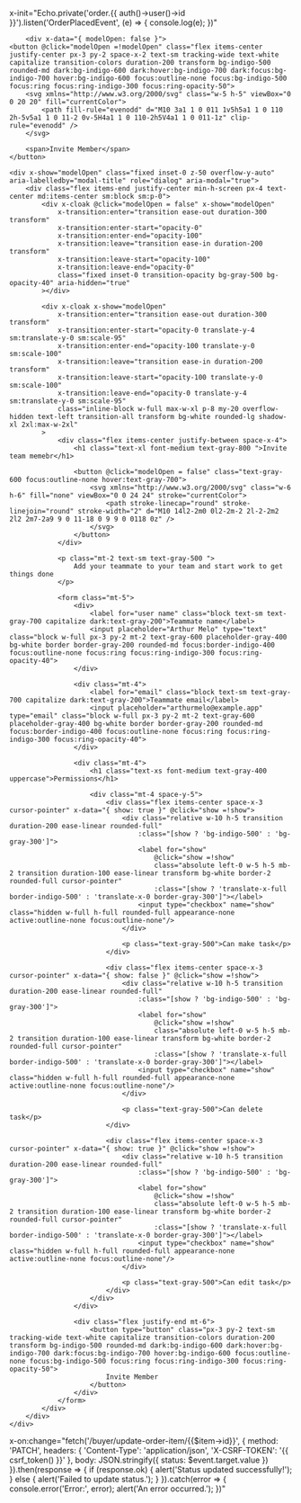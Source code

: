  x-init="Echo.private('order.{{ auth()->user()->id }}').listen('OrderPlacedEvent', (e) => {
            console.log(e);
        })"









        <div x-data="{ modelOpen: false }">
    <button @click="modelOpen =!modelOpen" class="flex items-center justify-center px-3 py-2 space-x-2 text-sm tracking-wide text-white capitalize transition-colors duration-200 transform bg-indigo-500 rounded-md dark:bg-indigo-600 dark:hover:bg-indigo-700 dark:focus:bg-indigo-700 hover:bg-indigo-600 focus:outline-none focus:bg-indigo-500 focus:ring focus:ring-indigo-300 focus:ring-opacity-50">
        <svg xmlns="http://www.w3.org/2000/svg" class="w-5 h-5" viewBox="0 0 20 20" fill="currentColor">
            <path fill-rule="evenodd" d="M10 3a1 1 0 011 1v5h5a1 1 0 110 2h-5v5a1 1 0 11-2 0v-5H4a1 1 0 110-2h5V4a1 1 0 011-1z" clip-rule="evenodd" />
        </svg>

        <span>Invite Member</span>
    </button>

    <div x-show="modelOpen" class="fixed inset-0 z-50 overflow-y-auto" aria-labelledby="modal-title" role="dialog" aria-modal="true">
        <div class="flex items-end justify-center min-h-screen px-4 text-center md:items-center sm:block sm:p-0">
            <div x-cloak @click="modelOpen = false" x-show="modelOpen" 
                x-transition:enter="transition ease-out duration-300 transform"
                x-transition:enter-start="opacity-0" 
                x-transition:enter-end="opacity-100"
                x-transition:leave="transition ease-in duration-200 transform"
                x-transition:leave-start="opacity-100" 
                x-transition:leave-end="opacity-0"
                class="fixed inset-0 transition-opacity bg-gray-500 bg-opacity-40" aria-hidden="true"
            ></div>

            <div x-cloak x-show="modelOpen" 
                x-transition:enter="transition ease-out duration-300 transform"
                x-transition:enter-start="opacity-0 translate-y-4 sm:translate-y-0 sm:scale-95" 
                x-transition:enter-end="opacity-100 translate-y-0 sm:scale-100"
                x-transition:leave="transition ease-in duration-200 transform"
                x-transition:leave-start="opacity-100 translate-y-0 sm:scale-100" 
                x-transition:leave-end="opacity-0 translate-y-4 sm:translate-y-0 sm:scale-95"
                class="inline-block w-full max-w-xl p-8 my-20 overflow-hidden text-left transition-all transform bg-white rounded-lg shadow-xl 2xl:max-w-2xl"
            >
                <div class="flex items-center justify-between space-x-4">
                    <h1 class="text-xl font-medium text-gray-800 ">Invite team memebr</h1>

                    <button @click="modelOpen = false" class="text-gray-600 focus:outline-none hover:text-gray-700">
                        <svg xmlns="http://www.w3.org/2000/svg" class="w-6 h-6" fill="none" viewBox="0 0 24 24" stroke="currentColor">
                            <path stroke-linecap="round" stroke-linejoin="round" stroke-width="2" d="M10 14l2-2m0 0l2-2m-2 2l-2-2m2 2l2 2m7-2a9 9 0 11-18 0 9 9 0 0118 0z" />
                        </svg>
                    </button>
                </div>

                <p class="mt-2 text-sm text-gray-500 ">
                    Add your teammate to your team and start work to get things done
                </p>

                <form class="mt-5">
                    <div>
                        <label for="user name" class="block text-sm text-gray-700 capitalize dark:text-gray-200">Teammate name</label>
                        <input placeholder="Arthur Melo" type="text" class="block w-full px-3 py-2 mt-2 text-gray-600 placeholder-gray-400 bg-white border border-gray-200 rounded-md focus:border-indigo-400 focus:outline-none focus:ring focus:ring-indigo-300 focus:ring-opacity-40">
                    </div>

                    <div class="mt-4">
                        <label for="email" class="block text-sm text-gray-700 capitalize dark:text-gray-200">Teammate email</label>
                        <input placeholder="arthurmelo@example.app" type="email" class="block w-full px-3 py-2 mt-2 text-gray-600 placeholder-gray-400 bg-white border border-gray-200 rounded-md focus:border-indigo-400 focus:outline-none focus:ring focus:ring-indigo-300 focus:ring-opacity-40">
                    </div>
                    
                    <div class="mt-4">
                        <h1 class="text-xs font-medium text-gray-400 uppercase">Permissions</h1>

                        <div class="mt-4 space-y-5">
                            <div class="flex items-center space-x-3 cursor-pointer" x-data="{ show: true }" @click="show =!show">
                                <div class="relative w-10 h-5 transition duration-200 ease-linear rounded-full"
                                    :class="[show ? 'bg-indigo-500' : 'bg-gray-300']">
                                    <label for="show"
                                        @click="show =!show"
                                        class="absolute left-0 w-5 h-5 mb-2 transition duration-100 ease-linear transform bg-white border-2 rounded-full cursor-pointer"
                                        :class="[show ? 'translate-x-full border-indigo-500' : 'translate-x-0 border-gray-300']"></label>
                                    <input type="checkbox" name="show" class="hidden w-full h-full rounded-full appearance-none active:outline-none focus:outline-none"/>
                                </div>

                                <p class="text-gray-500">Can make task</p>
                            </div>

                            <div class="flex items-center space-x-3 cursor-pointer" x-data="{ show: false }" @click="show =!show">
                                <div class="relative w-10 h-5 transition duration-200 ease-linear rounded-full"
                                    :class="[show ? 'bg-indigo-500' : 'bg-gray-300']">
                                    <label for="show"
                                        @click="show =!show"
                                        class="absolute left-0 w-5 h-5 mb-2 transition duration-100 ease-linear transform bg-white border-2 rounded-full cursor-pointer"
                                        :class="[show ? 'translate-x-full border-indigo-500' : 'translate-x-0 border-gray-300']"></label>
                                    <input type="checkbox" name="show" class="hidden w-full h-full rounded-full appearance-none active:outline-none focus:outline-none"/>
                                </div>

                                <p class="text-gray-500">Can delete task</p>
                            </div>

                            <div class="flex items-center space-x-3 cursor-pointer" x-data="{ show: true }" @click="show =!show">
                                <div class="relative w-10 h-5 transition duration-200 ease-linear rounded-full"
                                    :class="[show ? 'bg-indigo-500' : 'bg-gray-300']">
                                    <label for="show"
                                        @click="show =!show"
                                        class="absolute left-0 w-5 h-5 mb-2 transition duration-100 ease-linear transform bg-white border-2 rounded-full cursor-pointer"
                                        :class="[show ? 'translate-x-full border-indigo-500' : 'translate-x-0 border-gray-300']"></label>
                                    <input type="checkbox" name="show" class="hidden w-full h-full rounded-full appearance-none active:outline-none focus:outline-none"/>
                                </div>

                                <p class="text-gray-500">Can edit task</p>
                            </div>
                        </div>
                    </div>
                    
                    <div class="flex justify-end mt-6">
                        <button type="button" class="px-3 py-2 text-sm tracking-wide text-white capitalize transition-colors duration-200 transform bg-indigo-500 rounded-md dark:bg-indigo-600 dark:hover:bg-indigo-700 dark:focus:bg-indigo-700 hover:bg-indigo-600 focus:outline-none focus:bg-indigo-500 focus:ring focus:ring-indigo-300 focus:ring-opacity-50">
                            Invite Member
                        </button>
                    </div>
                </form>
            </div>
        </div>
    </div>
</div>












 x-on:change="fetch('/buyer/update-order-item/{{$item->id}}', {
                                                        method: 'PATCH',
                                                        headers: {
                                                            'Content-Type': 'application/json',
                                                            'X-CSRF-TOKEN': '{{ csrf_token() }}'
                                                        },
                                                        body: JSON.stringify({ status: $event.target.value })
                                                    }).then(response => {
                                                        if (response.ok) {
                                                            alert('Status updated successfully!');
                                                        } else {
                                                            alert('Failed to update status.');
                                                        }
                                                    }).catch(error => {
                                                        console.error('Error:', error);
                                                        alert('An error occurred.');
                                                    })"